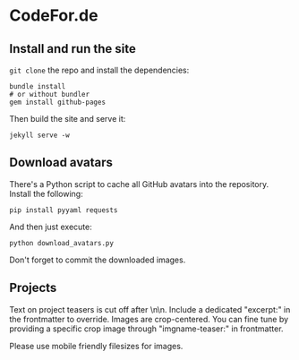 # CodeFor.de

## Install and run the site

`git clone` the repo and install the dependencies:

    bundle install
    # or without bundler
    gem install github-pages

Then build the site and serve it:

    jekyll serve -w


## Download avatars

There's a Python script to cache all GitHub avatars into the repository.
Install the following:

    pip install pyyaml requests

And then just execute:

    python download_avatars.py

Don't forget to commit the downloaded images.

## Projects 

Text on project teasers is cut off after \n\n. Include a dedicated "excerpt:" in the frontmatter to override. 
Images are crop-centered. You can fine tune by providing a specific crop image through "imgname-teaser:" in frontmatter.   

Please use mobile friendly filesizes for images.

